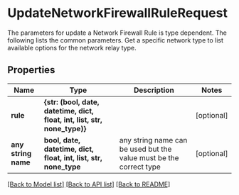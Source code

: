 # UpdateNetworkFirewallRuleRequest

The parameters for update a Network Firewall Rule is type dependent. The following lists the common parameters. Get a specific network type to list available options for the network relay type. 

## Properties
Name | Type | Description | Notes
------------ | ------------- | ------------- | -------------
**rule** | **{str: (bool, date, datetime, dict, float, int, list, str, none_type)}** |  | [optional] 
**any string name** | **bool, date, datetime, dict, float, int, list, str, none_type** | any string name can be used but the value must be the correct type | [optional]

[[Back to Model list]](../README.md#documentation-for-models) [[Back to API list]](../README.md#documentation-for-api-endpoints) [[Back to README]](../README.md)



